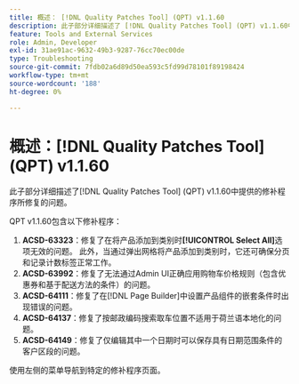 ```yaml
---
title: 概述： [!DNL Quality Patches Tool] (QPT) v1.1.60
description: 此子部分详细描述了 [!DNL Quality Patches Tool] (QPT) v1.1.60中提供的修补程序所修复的问题。
feature: Tools and External Services
role: Admin, Developer
exl-id: 31ae91ac-9632-49b3-9287-76cc70ec00de
type: Troubleshooting
source-git-commit: 7fdb02a6d89d50ea593c5fd99d78101f89198424
workflow-type: tm+mt
source-wordcount: '188'
ht-degree: 0%

---
```


# 概述：[!DNL Quality Patches Tool] (QPT) v1.1.60

此子部分详细描述了[!DNL Quality Patches Tool] (QPT) v1.1.60中提供的修补程序所修复的问题。

QPT v1.1.60包含以下修补程序：

1. **ACSD-63323**：修复了在将产品添加到类别时&#x200B;**[!UICONTROL Select All]**&#x200B;选项无效的问题。 此外，当通过弹出网格将产品添加到类别时，它还可确保分页和记录计数标签正常工作。
1. **ACSD-63992**：修复了无法通过Admin UI正确应用购物车价格规则（包含优惠券和基于配送方法的条件）的问题。
1. **ACSD-64111**：修复了在[!DNL Page Builder]中设置产品组件的嵌套条件时出现错误的问题。
1. **ACSD-64137**：修复了按邮政编码搜索取车位置不适用于荷兰语本地化的问题。
1. **ACSD-64149**：修复了仅编辑其中一个日期时可以保存具有日期范围条件的客户区段的问题。

使用左侧的菜单导航到特定的修补程序页面。
